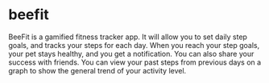 # beefit
BeeFit is a gamified fitness tracker app. It will allow you to set daily step goals, and tracks your steps for each day. When you reach your step goals, your pet stays healthy, and you get a notification. You can also share your success with friends.  You can view your past steps from previous days on a graph to show the general trend of your activity level.
